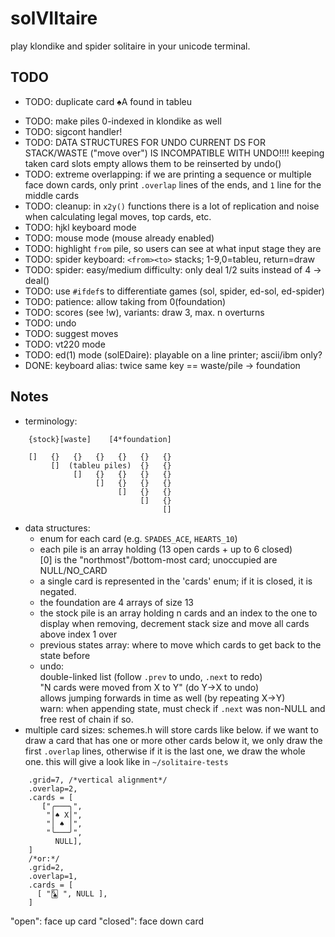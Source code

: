 # solVIItaire

play klondike and spider solitaire in your unicode terminal.

## TODO

 + TODO: duplicate card ♠A found in tableu
 * TODO: make piles 0-indexed in klondike as well
 * TODO: sigcont handler!
 * TODO: DATA STRUCTURES FOR UNDO
CURRENT DS FOR STACK/WASTE ("move over") IS INCOMPATIBLE WITH UNDO!!!!
keeping taken card slots empty allows them to be reinserted by undo()
 * TODO: extreme overlapping: if we are printing a sequence or multiple face
   down cards, only print `.overlap` lines of the ends, and `1` line for the
   middle cards
 * TODO: cleanup: in `x2y()` functions there is a lot of replication and noise
         when calculating legal moves, top cards, etc. 
 * TODO: hjkl keyboard mode
 * TODO: mouse mode (mouse already enabled)
 * TODO: highlight `from` pile, so users can see at what input stage they are
 * TODO: spider keyboard: `<from><to>` stacks; 1-9,0=tableu, return=draw
 * TODO: spider: easy/medium difficulty: only deal 1/2 suits instead of 4 -> deal()
 * TODO: use `#ifdef`s to differentiate games (sol, spider, ed-sol, ed-spider)
 * TODO: patience: allow taking from 0(foundation)
 * TODO: scores (see !w), variants: draw 3, max. n overturns
 * TODO: undo
 * TODO: suggest moves
 * TODO: vt220 mode
 * TODO: ed(1) mode (solEDaire): playable on a line printer; ascii/ibm only?
 * DONE: keyboard alias: twice same key == waste/pile -> foundation

## Notes

 - terminology:
```
    {stock}[waste]    [4*foundation]

    []   {}   {}   {}   {}   {}   {}
         []  (tableu piles)  {}   {}
              []   {}   {}   {}   {}
                   []   {}   {}   {}
                        []   {}   {}
                             []   {}
                                  []
```
 - data structures:
    - enum for each card (e.g. `SPADES_ACE`, `HEARTS_10`)
    - each pile is an array holding (13 open cards + up to 6 closed)    
      [0] is the "northmost"/bottom-most card; unoccupied are NULL/NO_CARD
    - a single card is represented in the 'cards' enum; if it is closed, it is negated.    
    - the foundation are 4 arrays of size 13
    - the stock pile is an array holding n cards and an index to the one to display
      when removing, decrement stack size and move all cards above index 1 over
    - previous states array: where to move which cards to get back to the state before    
    - undo:    
      double-linked list (follow `.prev` to undo, `.next` to redo)    
      "N cards were moved from X to Y" (do Y->X to undo)    
      allows jumping forwards in time as well (by repeating X->Y)    
      warn: when appending state, must check if `.next` was non-NULL and free rest of chain if so.
 - multiple card sizes: schemes.h will store cards like below. if we want to draw a card 
   that has one or more other cards below it, we only draw the first `.overlap` lines, 
   otherwise if it is the last one, we draw the whole one.
   this will give a look like in `~/solitaire-tests`
```
    .grid=7, /*vertical alignment*/
    .overlap=2,
    .cards = [
       ["╭───╮",
        "│♠ X│",
        "│ ♠ │",
        "╰───╯",
          NULL],
    ]
    /*or:*/
    .grid=2,
    .overlap=1,
    .cards = [
      [ "🃖 ", NULL ],
    ]
```
"open": face up card
"closed": face down card
